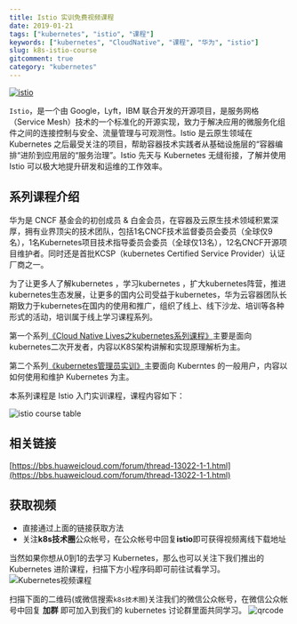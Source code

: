 ```yaml
---
title: Istio 实训免费视频课程
date: 2019-01-21
tags: ["kubernetes", "istio", "课程"]
keywords: ["kubernetes", "CloudNative", "课程", "华为", "istio"]
slug: k8s-istio-course
gitcomment: true
category: "kubernetes"
---
```


[![istio](https://ws3.sinaimg.cn/large/006tNc79gy1fze7hq88eoj30p00dw3z1.jpg)](/post/k8s-istio-course/)

`Istio`，是一个由 Google，Lyft，IBM 联合开发的开源项目，是服务网格（Service Mesh）技术的一个标准化的开源实现，致力于解决应用的微服务化组件之间的连接控制与安全、流量管理与可观测性。Istio 是云原生领域在 Kubernetes 之后最受关注的项目，帮助容器技术实践者从基础设施层的“容器编排“进阶到应用层的“服务治理”。Istio 先天与 Kubernetes 无缝衔接，了解并使用 Istio 可以极大地提升研发和运维的工作效率。

<!--more-->

## 系列课程介绍
华为是 CNCF 基金会的初创成员 & 白金会员，在容器及云原生技术领域积累深厚，拥有业界顶尖的技术团队，包括1名CNCF技术监督委员会委员（全球仅9名），1名Kubernetes项目技术指导委员会委员（全球仅13名），12名CNCF开源项目维护者。同时还是首批KCSP（kubernetes Certified Service Provider）认证厂商之一。

为了让更多人了解kubernetes ，学习kubernetes ，扩大kubernetes阵营，推进kubernetes生态发展，让更多的国内公司受益于kubernetes，华为云容器团队长期致力于kubernetes在国内的使用和推广，组织了线上、线下沙龙、培训等各种形式的活动，培训属于线上学习课程系列。

第一个系列[《Cloud Native Lives之kubernetes系列课程》](/post/huawei-cloudnativelives-k8s-course/)主要是面向kubernetes二次开发者，内容以K8S架构讲解和实现原理解析为主。

第二个系列[《kubernetes管理员实训》](/post/k8s-cka-course/)主要面向 Kuberntes 的一般用户，内容以如何使用和维护 Kubernetes 为主。

本系列课程是 Istio 入门实训课程，课程内容如下：

![istio course table](https://ws2.sinaimg.cn/large/006tNc79gy1fze74h4cdlj31940u0qms.jpg)


## 相关链接
[https://bbs.huaweicloud.com/forum/thread-13022-1-1.html](https://bbs.huaweicloud.com/forum/thread-13022-1-1.html)

## 获取视频

* 直接通过上面的链接获取方法
* 关注**k8s技术圈**公众帐号，在公众帐号中回复**istio**即可获得视频离线下载地址

当然如果你想从0到1的去学习 Kubernetes，那么也可以关注下我们推出的 Kubernetes 进阶课程，扫描下方小程序码即可前往试看学习。
![Kubernetes视频课程](/img/posts/k8s-video.jpeg)

扫描下面的二维码(或微信搜索`k8s技术圈`)关注我们的微信公众帐号，在微信公众帐号中回复 **加群** 即可加入到我们的 kubernetes 讨论群里面共同学习。
![qrcode](/img/posts/qrcode_for_gh_d6dd87b6ceb4_430.jpg)
